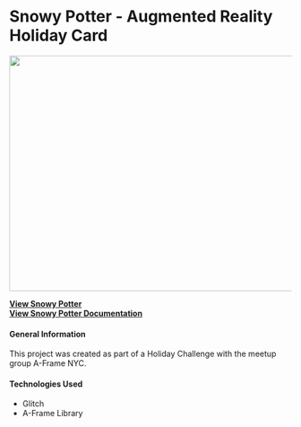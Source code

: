 # Snowy Potter - Augmented Reality Holiday Card
<p align="center">
  <img src="../images_project/snowypotter.jpeg" height= "420" width="600"/>
</p>

**[View Snowy Potter](https://mysnowman.glitch.me/?)**
<br>
**[View Snowy Potter Documentation](https://saharafathelbab.github.io/portfolio/documentation/HarryPotterSnowmanDocumentation/HarryPotterInfo.html?)**

#### General Information

This project was created as part of a Holiday Challenge with the meetup group A-Frame NYC.

#### Technologies Used

* Glitch
* A-Frame Library
